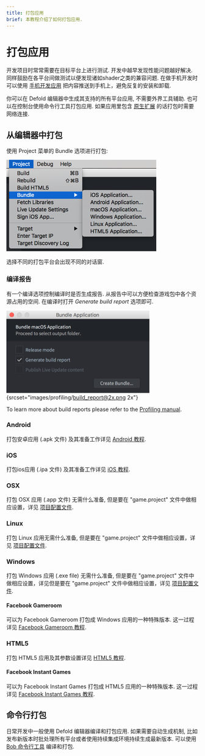 ```yaml
---
title: 打包应用
brief: 本教程介绍了如何打包应用.
---
```


# 打包应用

开发项目时常常需要在目标平台上进行测试. 开发中越早发现性能问题越好解决. 同样鼓励在各平台间做测试以便发现诸如shader之类的兼容问题. 在做手机开发时可以使用 [手机开发应用](/manuals/dev-app/) 把内容推送到手机上，避免反复的安装和卸载.

你可以在 Defold 编辑器中生成其支持的所有平台应用, 不需要外界工具辅助. 也可以在控制台使用命令行工具打包应用. 如果应用里包含 [原生扩展](/manuals/extensions) 的话打包时需要网络连接.

## 从编辑器中打包

使用 Project 菜单的 Bundle 选项进行打包:

![](images/bundling/bundle_menu.png)

选择不同的打包平台会出现不同的对话窗.

### 编译报告

有一个编译选项控制编译时是否生成报告. 从报告中可以方便检查游戏包中各个资源占用的空间. 在编译时打开 *Generate build report* 选项即可.

![build report](images/profiling/build_report.png){srcset="images/profiling/build_report@2x.png 2x"}

To learn more about build reports please refer to the [Profiling manual](/manuals/profiling/#编译报告).

### Android

打包安卓应用 (.apk 文件) 及其准备工作详见 [Android 教程](/manuals/android/#打包Android应用).

### iOS

打包ios应用 (.ipa 文件) 及其准备工作详见 [iOS 教程](/manuals/ios/#打包ios应用).

### OSX

打包 OSX 应用 (.app 文件) 无需什么准备, 但是要在 "game.project" 文件中做相应设置，详见 [项目配置文件](/manuals/project-settings/#macos--os-x).

### Linux

打包 Linux 应用无需什么准备, 但是要在 "game.project" 文件中做相应设置，详见 [项目配置文件](/manuals/project-settings/).

### Windows

打包 Windows 应用 (.exe file) 无需什么准备, 但是要在 "game.project" 文件中做相应设置，详见但是要在 "game.project" 文件中做相应设置，详见 [项目配置文件](/manuals/project-settings/#windows).

#### Facebook Gameroom

可以为 Facebook Gameroom 打包成 Windows 应用的一种特殊版本. 这一过程详见 [Facebook Gameroom 教程](/manuals/gameroom/).

### HTML5

打包 HTML5 应用及其参数设置详见 [HTML5 教程](/manuals/html5/#打包html5应用).

#### Facebook Instant Games

可以为 Facebook Instant Games 打包成 HTML5 应用的一种特殊版本. 这一过程详见 [Facebook Instant Games 教程](/manuals/instant-games/).

## 命令行打包

日常开发中一般使用 Defold 编辑器编译和打包应用. 如果需要自动生成机制, 比如发布新版本时批处理所有平台或者使用持续集成环境持续生成最新版本. 可以使用 [Bob 命令行工具](/manuals/bob/) 编译和打包.
